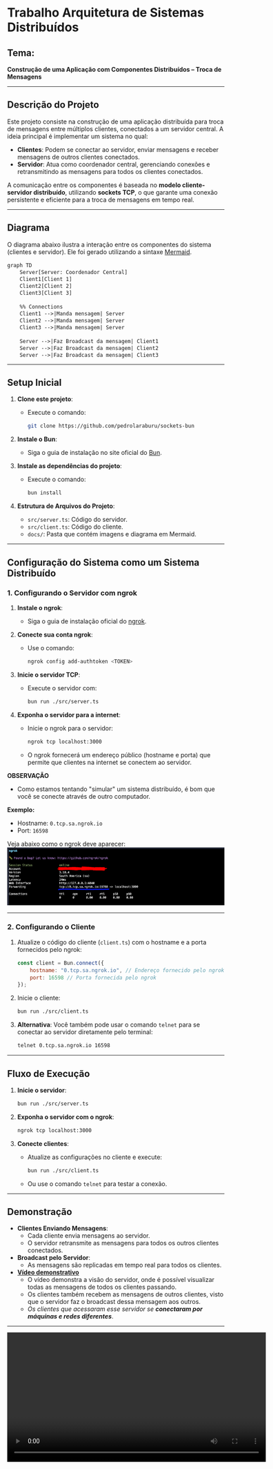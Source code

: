 # **Trabalho Arquitetura de Sistemas Distribuídos**

## **Tema:** 
**Construção de uma Aplicação com Componentes Distribuídos – Troca de Mensagens**

---

## **Descrição do Projeto**
Este projeto consiste na construção de uma aplicação distribuída para troca de mensagens entre múltiplos clientes, conectados a um servidor central. A ideia principal é implementar um sistema no qual:
- **Clientes**: Podem se conectar ao servidor, enviar mensagens e receber mensagens de outros clientes conectados.
- **Servidor**: Atua como coordenador central, gerenciando conexões e retransmitindo as mensagens para todos os clientes conectados.

A comunicação entre os componentes é baseada no **modelo cliente-servidor distribuído**, utilizando **sockets TCP**, o que garante uma conexão persistente e eficiente para a troca de mensagens em tempo real.

---

## **Diagrama**
O diagrama abaixo ilustra a interação entre os componentes do sistema (clientes e servidor). Ele foi gerado utilizando a sintaxe [Mermaid](https://mermaid.js.org/).

```mermaid 
graph TD
    Server[Server: Coordenador Central]
    Client1[Client 1]
    Client2[Client 2]
    Client3[Client 3]

    %% Connections
    Client1 -->|Manda mensagem| Server
    Client2 -->|Manda mensagem| Server
    Client3 -->|Manda mensagem| Server

    Server -->|Faz Broadcast da mensagem| Client1
    Server -->|Faz Broadcast da mensagem| Client2
    Server -->|Faz Broadcast da mensagem| Client3
```

---
## **Setup Inicial**

1. **Clone este projeto**: 
    - Execute o comando: 
      ```bash 
      git clone https://github.com/pedrolaraburu/sockets-bun
      ``` 

2. **Instale o Bun**:
   - Siga o guia de instalação no site oficial do [Bun](https://bun.sh/docs/installation).

3. **Instale as dependências do projeto**:
   - Execute o comando:
     ```bash
     bun install
     ```

4. **Estrutura de Arquivos do Projeto**:
   - `src/server.ts`: Código do servidor.
   - `src/client.ts`: Código do cliente.
   - `docs/`: Pasta que contém imagens e diagrama em Mermaid.

---

## **Configuração do Sistema como um Sistema Distribuído**

### **1. Configurando o Servidor com ngrok**
1. **Instale o ngrok**:
   - Siga o guia de instalação oficial do [ngrok](https://ngrok.com/docs/getting-started/).

2. **Conecte sua conta ngrok**:
   - Use o comando:
     ```bash
     ngrok config add-authtoken <TOKEN>
     ```

3. **Inicie o servidor TCP**:
   - Execute o servidor com:
     ```bash
     bun run ./src/server.ts
     ```

4. **Exponha o servidor para a internet**:
   - Inicie o ngrok para o servidor:
     ```bash
     ngrok tcp localhost:3000
     ```
   - O ngrok fornecerá um endereço público (hostname e porta) que permite que clientes na internet se conectem ao servidor.

**OBSERVAÇÃO**
- Como estamos tentando "simular" um sistema distribuído, é bom que você se conecte através de outro computador.

**Exemplo:**
- Hostname: `0.tcp.sa.ngrok.io`
- Port: `16598`

Veja abaixo como o ngrok deve aparecer:
![Exemplo ngrok](./docs/ngrok.png)

---

### **2. Configurando o Cliente**
1. Atualize o código do cliente (`client.ts`) com o hostname e a porta fornecidos pelo ngrok:
   ```javascript
   const client = Bun.connect({
       hostname: "0.tcp.sa.ngrok.io", // Endereço fornecido pelo ngrok
       port: 16598 // Porta fornecida pelo ngrok
   });
   ```

2. Inicie o cliente:
   ```bash
   bun run ./src/client.ts
   ```

3. **Alternativa**: Você também pode usar o comando `telnet` para se conectar ao servidor diretamente pelo terminal:
   ```bash
   telnet 0.tcp.sa.ngrok.io 16598
   ```

---

## **Fluxo de Execução**

1. **Inicie o servidor**:
   ```bash
   bun run ./src/server.ts
   ```

2. **Exponha o servidor com o ngrok**:
   ```bash
   ngrok tcp localhost:3000
   ```

3. **Conecte clientes**:
   - Atualize as configurações no cliente e execute:
     ```bash
     bun run ./src/client.ts
     ```
   - Ou use o comando `telnet` para testar a conexão.

---

## **Demonstração**
- **Clientes Enviando Mensagens**:
  - Cada cliente envia mensagens ao servidor.
  - O servidor retransmite as mensagens para todos os outros clientes conectados.
- **Broadcast pelo Servidor**:
  - As mensagens são replicadas em tempo real para todos os clientes.
- **[Vídeo demonstrativo](./docs/video-sockets.mp4)**
  - O vídeo demonstra a visão do servidor, onde é possível visualizar todas as mensagens de todos os clientes passando.
  - Os clientes também recebem as mensagens de outros clientes, visto que o servidor faz o broadcast dessa mensagem aos outros.
  - *Os clientes que acessaram esse servidor se **conectaram por máquinas e redes diferentes***.

---
<video width="600" controls>
  <source src="./docs/video-sockets.mp4" type="video/mp4">
  Your browser does not support the video tag.
</video>